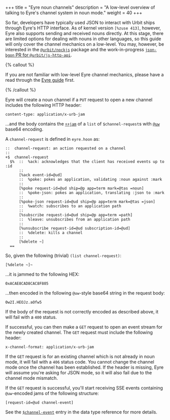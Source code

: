 +++
title = "Eyre noun channels"
description = "A low-level overview of talking to Eyre's channel system in noun mode."
weight = 40
+++

So far, developers have typically used JSON to interact with Urbit ships through
Eyre's HTTP interface. As of kernel version `[%zuse 413]`, however, Eyre also
supports sending and received nouns directly. At this stage, there are limited
options for dealing with nouns in other languages, so this guide will only cover
the channel mechanics on a low-level. You may, however, be interested in the
[`@urbit/nockjs`](https://github.com/urbit/nockjs) package and the
work-in-progress [`json-bgon` PR for
`@urbit/js-http-api`](https://github.com/urbit/js-http-api/pull/4).

{% callout %}

If you are not familiar with low-level Eyre channel mechanics, please have a
read through the [Eyre guide](/system/kernel/eyre/guides/guide) first.

{% /callout %}

Eyre will create a noun channel if a `PUT` request to open a new channel
includes the following HTTP header:

```
content-type: application/x-urb-jam
```

...and the body contains the [`++jam`](/language/hoon/reference/stdlib/2p#jam) of a
`list` of `$channel-request`s with
[`@uw`](/language/hoon/reference/auras#table-of-auras) base64 encoding.

A `channel-request` is defined in `eyre.hoon` as:

```hoon
::  channel-request: an action requested on a channel
::
+$  channel-request
  $%  ::  %ack: acknowledges that the client has received events up to :id
      ::
      [%ack event-id=@ud]
      ::  %poke: pokes an application, validating :noun against :mark
      ::
      [%poke request-id=@ud ship=@p app=term mark=@tas =noun]
      ::  %poke-json: pokes an application, translating :json to :mark
      ::
      [%poke-json request-id=@ud ship=@p app=term mark=@tas =json]
      ::  %watch: subscribes to an application path
      ::
      [%subscribe request-id=@ud ship=@p app=term =path]
      ::  %leave: unsubscribes from an application path
      ::
      [%unsubscribe request-id=@ud subscription-id=@ud]
      ::  %delete: kills a channel
      ::
      [%delete ~]
  ==

```
So, given the following (trivial) `(list channel-request)`:

```hoon
[%delete ~]~
```

...it is jammed to the following HEX:

```
0xACAE8CAD8CAC8F805
```

...then encoded in the following `@uw`-style base64 string in the request body:

```
0w2I.HEOJz.aOfw5
```

If the body of the request is not correctly encoded as described above, it will
fail with a `400` status.

If successful, you can then make a `GET` request to open an event stream for the
newly created channel. The `GET` request must include the following header:

```
x-channel-format: application/x-urb-jam
```

If the `GET` request is for an existing channel which is not already in noun
mode, it will fail with a `406` status code. You cannot change the channel mode
once the channel has been established. If the header is missing, Eyre will
assume you're asking for JSON mode, so it will also fail due to the channel mode
mismatch.

If the `GET` request is successful, you'll start receiving SSE events containing `@uw`-encoded jams of the following structure:

```hoon
[request-id=@ud channel-event]
```

See the [`$channel-event`](/system/kernel/eyre/reference/data-types#channel-event) entry
in the data type reference for more details.
